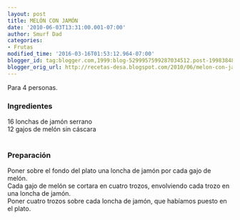```yaml
---
layout: post
title: MELÓN CON JAMÓN
date: '2010-06-03T13:31:00.001-07:00'
author: Smurf Dad
categories:
- Frutas
modified_time: '2016-03-16T01:53:12.964-07:00'
blogger_id: tag:blogger.com,1999:blog-5299957599287034512.post-1998384877649824358
blogger_orig_url: http://recetas-desa.blogspot.com/2010/06/melon-con-jamon.html
---
```


Para 4 personas.<br /><h3>Ingredientes</h3>16 lonchas de jamón serrano<br />12 gajos de melón sin cáscara<br /><br /><h3>Preparación</h3>Poner sobre el fondo del plato una loncha de jamón por cada gajo de melón.<br />Cada gajo de melón se cortara en cuatro trozos, envolviendo cada trozo en una loncha de jamón.<br />Poner cuatro trozos sobre cada loncha de jamón, que habíamos puesto en el plato.